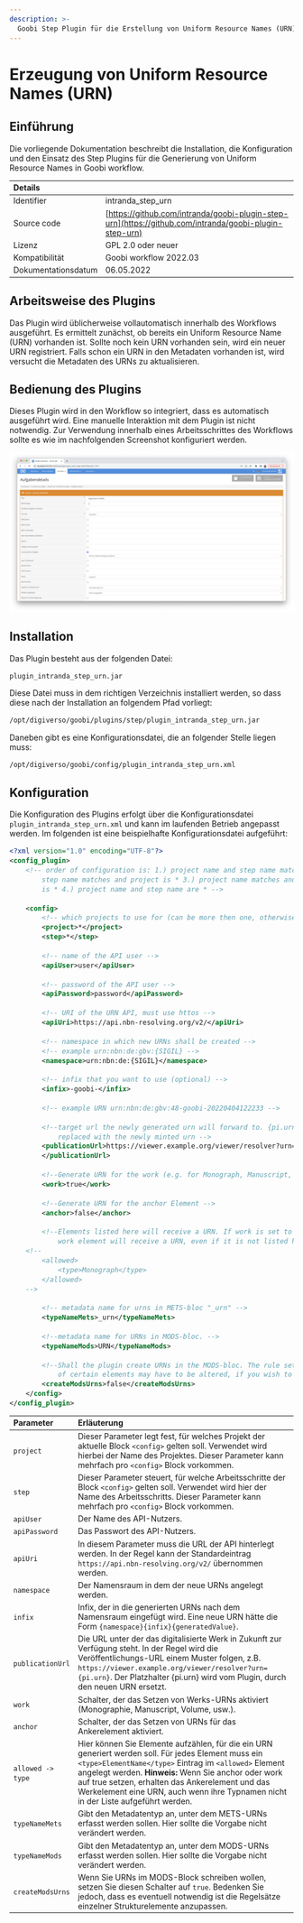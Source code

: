 ```yaml
---
description: >-
  Goobi Step Plugin für die Erstellung von Uniform Resource Names (URN).
---
```


# Erzeugung von Uniform Resource Names (URN)


## Einführung
Die vorliegende Dokumentation beschreibt die Installation, die Konfiguration und den Einsatz des Step Plugins für die Generierung von Uniform Resource Names in Goobi workflow.

| Details |  |
| :--- | :--- |
| Identifier | intranda_step_urn |
| Source code | [https://github.com/intranda/goobi-plugin-step-urn](https://github.com/intranda/goobi-plugin-step-urn) |
| Lizenz | GPL 2.0 oder neuer |
| Kompatibilität | Goobi workflow 2022.03 |
| Dokumentationsdatum | 06.05.2022 |


## Arbeitsweise des Plugins
Das Plugin wird üblicherweise vollautomatisch innerhalb des Workflows ausgeführt. Es ermittelt zunächst, ob bereits ein Uniform Resource Name (URN) vorhanden ist. Sollte noch kein URN vorhanden sein, wird ein neuer URN registriert. Falls schon ein URN in den Metadaten vorhanden ist, wird versucht die Metadaten des URNs zu aktualisieren.


## Bedienung des Plugins
Dieses Plugin wird in den Workflow so integriert, dass es automatisch ausgeführt wird. Eine manuelle Interaktion mit dem Plugin ist nicht notwendig. Zur Verwendung innerhalb eines Arbeitsschrittes des Workflows sollte es wie im nachfolgenden Screenshot konfiguriert werden.

![Integration des Plugins in den Workflow](../.gitbook/assets/intranda_step_urn_de.png)


## Installation
Das Plugin besteht aus der folgenden Datei:

```text
plugin_intranda_step_urn.jar
```

Diese Datei muss in dem richtigen Verzeichnis installiert werden, so dass diese nach der Installation an folgendem Pfad vorliegt:

```bash
/opt/digiverso/goobi/plugins/step/plugin_intranda_step_urn.jar
```

Daneben gibt es eine Konfigurationsdatei, die an folgender Stelle liegen muss:

```bash
/opt/digiverso/goobi/config/plugin_intranda_step_urn.xml
```


## Konfiguration
Die Konfiguration des Plugins erfolgt über die Konfigurationsdatei `plugin_intranda_step_urn.xml` und kann im laufenden Betrieb angepasst werden. Im folgenden ist eine beispielhafte Konfigurationsdatei aufgeführt:

```xml
<?xml version="1.0" encoding="UTF-8"?>
<config_plugin>
	<!-- order of configuration is: 1.) project name and step name matches 2.) 
		step name matches and project is * 3.) project name matches and step name 
		is * 4.) project name and step name are * -->

	<config>
		<!-- which projects to use for (can be more then one, otherwise use *) -->
		<project>*</project>
		<step>*</step>
		
		<!-- name of the API user -->
		<apiUser>user</apiUser>

		<!-- password of the API user -->
		<apiPassword>password</apiPassword>

		<!-- URI of the URN API, must use httos -->
		<apiUri>https://api.nbn-resolving.org/v2/</apiUri>

		<!-- namespace in which new URNs shall be created -->
		<!-- example urn:nbn:de:gbv:{SIGIL} -->
		<namespace>urn:nbn:de:{SIGIL}</namespace>

		<!-- infix that you want to use (optional) -->
		<infix>-goobi-</infix>

		<!-- example URN urn:nbn:de:gbv:48-goobi-20220404122233 -->

		<!--target url the newly generated urn will forward to. {pi.urn} will be 
			replaced with the newly minted urn -->
		<publicationUrl>https://viewer.example.org/viewer/resolver?urn={pi.urn}
		</publicationUrl>

		<!--Generate URN for the work (e.g. for Monograph, Manuscript, Volume, etc.)  -->
		<work>true</work>

		<!--Generate URN for the anchor Element -->
		<anchor>false</anchor>

		<!--Elements listed here will receive a URN. If work is set to true the 
			work element will receive a URN, even if it is not listed here -->
    <!--
		<allowed>
			<type>Monograph</type>
		</allowed>
    -->

		<!-- metadata name for urns in METS-bloc "_urn" -->
		<typeNameMets>_urn</typeNameMets>

		<!--metadata name for URNs in MODS-bloc. -->
		<typeNameMods>URN</typeNameMods>

		<!--Shall the plugin create URNs in the MODS-bloc. The rule set entries 
			of certain elements may have to be altered, if you wish to use this -->
		<createModsUrns>false</createModsUrns>
	</config>
</config_plugin>
```

| Parameter | Erläuterung |
| :--- | :--- |
| `project` | Dieser Parameter legt fest, für welches Projekt der aktuelle Block `<config>` gelten soll. Verwendet wird hierbei der Name des Projektes. Dieser Parameter kann mehrfach pro `<config>` Block vorkommen. |
| `step` | Dieser Parameter steuert, für welche Arbeitsschritte der Block `<config>` gelten soll. Verwendet wird hier der Name des Arbeitsschritts. Dieser Parameter kann mehrfach pro `<config>` Block vorkommen. |
| `apiUser` | Der Name des API-Nutzers. |
| `apiPassword` | Das Passwort des API-Nutzers. |
| `apiUri` | In diesem Parameter muss die URL der API hinterlegt werden. In der Regel kann der Standardeintrag `https://api.nbn-resolving.org/v2/` übernommen werden.  |
| `namespace` | Der Namensraum in dem der neue URNs angelegt werden. |
| `infix` | Infix, der in die generierten URNs nach dem Namensraum eingefügt wird. Eine neue URN hätte die Form `{namespace}{infix}{generatedValue}`. |
| `publicationUrl`   | Die URL unter der das digitalisierte Werk in Zukunft zur Verfügung steht. In der Regel wird die Veröffentlichungs-URL einem Muster folgen, z.B. `https://viewer.example.org/viewer/resolver?urn={pi.urn}`. Der Platzhalter {pi.urn} wird vom Plugin, durch den neuen URN ersetzt. |
| `work` | Schalter, der das Setzen von Werks-URNs aktiviert (Monographie, Manuscript, Volume, usw.). |
| `anchor` |Schalter, der das Setzen von URNs für das Ankerelement aktiviert. |
| `allowed -> type` | Hier können Sie Elemente aufzählen, für die ein URN generiert werden soll. Für jedes Element muss ein `<type>ElementName</type>` Eintrag im `<allowed>` Element angelegt werden. **Hinweis:** Wenn Sie anchor oder work auf true setzen, erhalten das Ankerelement und das Werkelement eine URN, auch wenn ihre Typnamen nicht in der Liste aufgeführt werden. |
| `typeNameMets` | Gibt den Metadatentyp an, unter dem METS-URNs erfasst werden sollen. Hier sollte die Vorgabe nicht verändert werden. |
| `typeNameMods`  | Gibt den Metadatentyp an, unter dem MODS-URNs erfasst werden sollen. Hier sollte die Vorgabe nicht verändert werden.  |
| `createModsUrns`  | Wenn Sie URNs im MODS-Block schreiben wollen, setzen Sie diesen Schalter auf `true`. Bedenken Sie jedoch, dass es eventuell notwendig ist die Regelsätze einzelner Strukturelemente anzupassen.  |
